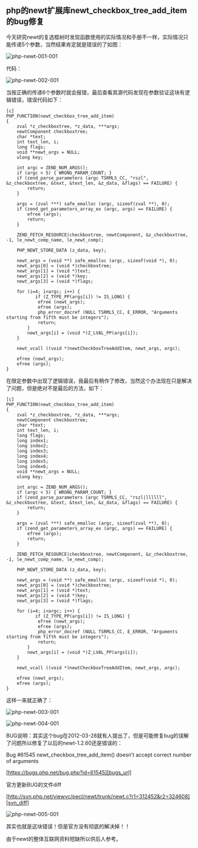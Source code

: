 php的newt扩展库newt_checkbox_tree_add_item的bug修复
---------------------------------------------------

今天研究newt的复选框树时发现函数使用的实际情况和手册不一样，实际情况只能传递5个参数，当然结果肯定就是错误的了如图：

![php-newt-001-001][php-newt-001-001]

代码：

![php-newt-002-001][php-newt-002-001]

当按正确的传递6个参数时就会报错，最后查看其源代码发现在参数验证这块有逻辑错误，错误代码如下：

	[c]
	PHP_FUNCTION(newt_checkbox_tree_add_item)
	{
	    zval *z_checkboxtree, *z_data, ***args;
	    newtComponent checkboxtree;
	    char *text;
	    int text_len, i;
	    long flags;
	    void **newt_args = NULL;
	    ulong key;
	    
	    int argc = ZEND_NUM_ARGS();
	    if (argc < 5) { WRONG_PARAM_COUNT; }
	    if (zend_parse_parameters (argc TSRMLS_CC, "rszl", &z_checkboxtree, &text, &text_len, &z_data, &flags) == FAILURE) {
	        return;
	    }   
	    
	    args = (zval ***) safe_emalloc (argc, sizeof(zval **), 0);
	    if (zend_get_parameters_array_ex (argc, args) == FAILURE) {
	        efree (args);
	        return;
	    }   
	    
	    ZEND_FETCH_RESOURCE(checkboxtree, newtComponent, &z_checkboxtree, -1, le_newt_comp_name, le_newt_comp);
	    
	    PHP_NEWT_STORE_DATA (z_data, key);
	    
	    newt_args = (void **) safe_emalloc (argc, sizeof(void *), 0);
	    newt_args[0] = (void *)checkboxtree;
	    newt_args[1] = (void *)text;
	    newt_args[2] = (void *)key;
	    newt_args[3] = (void *)flags;
	
	    for (i=4; i<argc; i++) {
		       if (Z_TYPE_PP(args[i]) != IS_LONG) {
	            efree (newt_args);
	            efree (args);
	            php_error_docref (NULL TSRMLS_CC, E_ERROR, "Arguments starting from fifth must be integers");
	            return;
	        }    
	        newt_args[i] = (void *)Z_LVAL_PP(args[i]);
	    }    
	
	    newt_vcall ((void *)newtCheckboxTreeAddItem, newt_args, argc);
	
	    efree (newt_args);
	    efree (args);
	}

在限定参数中出现了逻辑错误，我最后有稍作了修改，当然这个办法现在只是解决了问题，但是绝对不是最后的方法，如下：

	[c]
	PHP_FUNCTION(newt_checkbox_tree_add_item)
	{
	    zval *z_checkboxtree, *z_data, ***args;
	    newtComponent checkboxtree;
	    char *text;
	    int text_len, i;
	    long flags;
	    long index1;
	    long index2;
	    long index3;
	    long index4;
	    long index5;
	    long index6;
	    void **newt_args = NULL;
	    ulong key;
	    
	    int argc = ZEND_NUM_ARGS();
	    if (argc < 5) { WRONG_PARAM_COUNT; }
	    if (zend_parse_parameters (argc TSRMLS_CC, "rszl|llllll", &z_checkboxtree, &text, &text_len, &z_data, &flags) == FAILURE) {
	        return;
	    }   
	    
	    args = (zval ***) safe_emalloc (argc, sizeof(zval **), 0);
	    if (zend_get_parameters_array_ex (argc, args) == FAILURE) {
	        efree (args);
	        return;
	    }   
	    
	    ZEND_FETCH_RESOURCE(checkboxtree, newtComponent, &z_checkboxtree, -1, le_newt_comp_name, le_newt_comp);
	    
	    PHP_NEWT_STORE_DATA (z_data, key);
	    
	    newt_args = (void **) safe_emalloc (argc, sizeof(void *), 0);
	    newt_args[0] = (void *)checkboxtree;
	    newt_args[1] = (void *)text;
	    newt_args[2] = (void *)key;
	    newt_args[3] = (void *)flags;
	
	    for (i=4; i<argc; i++) {
		       if (Z_TYPE_PP(args[i]) != IS_LONG) {
	            efree (newt_args);
	            efree (args);
	            php_error_docref (NULL TSRMLS_CC, E_ERROR, "Arguments starting from fifth must be integers");
	            return;
	        }    
	        newt_args[i] = (void *)Z_LVAL_PP(args[i]);
	    }    
	
	    newt_vcall ((void *)newtCheckboxTreeAddItem, newt_args, argc);
	
	    efree (newt_args);
	    efree (args);
	}


这样一来就正确了：

![php-newt-003-001][php-newt-003-001]

![php-newt-004-001][php-newt-004-001]

BUG说明：其实这个bug在2012-03-28就有人提出了，但是可能修复bug的误解了问题所以修复了以后的newt-1.2.60还是错误的：


Bug \#61545
newt_checkbox_tree_add_item() doesn’t accept correct number of arguments

[https://bugs.php.net/bug.php?id=61545][bugs_url]



官方更新BUG的文件diff

[http://svn.php.net/viewvc/pecl/newt/trunk/newt.c?r1=312452&r2=324608][svn_diff]

![php-newt-005-001][php-newt-005-001]

其实也就是这块错误！但是官方没有彻底的解决掉！！

由于newt的整体互联网资料短缺所以供后人参考。

[bugs_url]: https://bugs.php.net/bug.php?id=61545
[svn_diff]: http://svn.php.net/viewvc/pecl/newt/trunk/newt.c?r1=312452&r2=324608
[php-newt-001-001]: /php/php-newt-001-001.png
[php-newt-002-001]: /php/php-newt-002-001.png
[php-newt-003-001]: /php/php-newt-003-001.png
[php-newt-004-001]: /php/php-newt-004-001.png
[php-newt-005-001]: /php/php-newt-005-001.png
